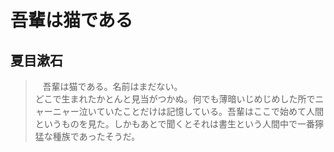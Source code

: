 # 吾輩は猫である
## 夏目漱石

> &nbsp;&nbsp;&nbsp;吾輩は猫である。名前はまだない。  
> どこで生まれたかとんと見当がつかぬ。何でも薄暗いじめじめした所でニャーニャー泣いていたことだけは記憶している。吾輩はここで始めて人間というものを見た。しかもあとで聞くとそれは書生という人間中で一番獰猛な種族であったそうだ。
